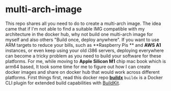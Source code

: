 # multi-arch-image
This repo shares all you need to do to create a multi-arch image. The idea came that if I'm not able to find a suitable IMG compatible with my architecture in the docker hub, why not build one multi-arch image for myself and also others "Build once, deploy anywhere". 
If you want to use ARM targets to reduce your bills, such as **Raspberry Pis ** and **AWS A1** instances, or even keep using your old i386 servers, deploying everywhere can become a tricky problem as you need to build your software for these platforms. For me, while moving to **Apple Silicon M1** chip mac book which is arm64 based, It took some time for me to figure out how I can create docker images and share on docker hub that would work across different platforms.
First things first, read this docker repo [**buildx**](https://github.com/docker/buildx) `buildx` is a Docker CLI plugin for extended build capabilities with [BuildKit](https://github.com/moby/buildkit). 
